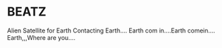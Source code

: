 # BEATZ
Alien Satellite for Earth
Contacting Earth.... Earth com in....Earth  comein.... Earth,,,Where are you....
